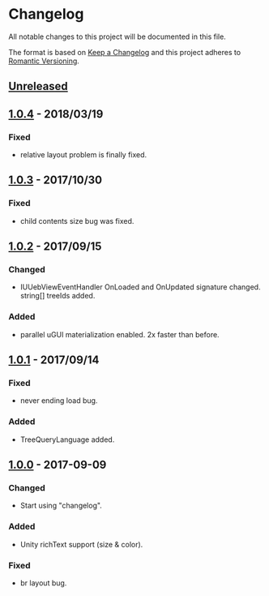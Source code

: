 # Changelog
All notable changes to this project will be documented in this file.

The format is based on [Keep a Changelog](http://keepachangelog.com/en/1.0.0/)
and this project adheres to [Romantic Versioning](http://blog.legacyteam.info/2015/12/romver-romantic-versioning/).

## [Unreleased]

## [1.0.4] - 2018/03/19

### Fixed
- relative layout problem is finally fixed.

## [1.0.3] - 2017/10/30
### Fixed
- child contents size bug was fixed.

## [1.0.2] - 2017/09/15
### Changed
- IUUebViewEventHandler OnLoaded and OnUpdated signature changed. string[] treeIds added.

### Added
- parallel uGUI materialization enabled. 2x faster than before.

## [1.0.1] - 2017/09/14

### Fixed
- never ending load bug.

### Added
- TreeQueryLanguage added.

## [1.0.0] - 2017-09-09

### Changed
- Start using "changelog".

### Added
- Unity richText support (size & color).

### Fixed
- br layout bug.


[Unreleased]: https://github.com/sassembla/UUebView-freeversion/compare/1.0.4...HEAD
[1.0.4]: https://github.com/sassembla/UUebView-freeversion/compare/1.0.4...1.0.3
[1.0.3]: https://github.com/sassembla/UUebView-freeversion/compare/1.0.3...1.0.2
[1.0.2]: https://github.com/sassembla/UUebView-freeversion/compare/1.0.2...1.0.1
[1.0.1]: https://github.com/sassembla/UUebView-freeversion/compare/1.0.1...1.0.0
[1.0.0]: https://github.com/sassembla/UUebView-freeversion/compare/1.0.0...1.0.0
